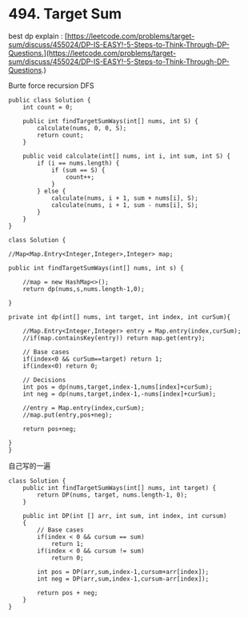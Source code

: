 # 494. Target Sum

best dp explain  : [https://leetcode.com/problems/target-sum/discuss/455024/DP-IS-EASY!-5-Steps-to-Think-Through-DP-Questions.](https://leetcode.com/problems/target-sum/discuss/455024/DP-IS-EASY!-5-Steps-to-Think-Through-DP-Questions.)



Burte force recursion DFS

```
public class Solution {
    int count = 0;
    
    public int findTargetSumWays(int[] nums, int S) {
        calculate(nums, 0, 0, S);
        return count;
    }
    
    public void calculate(int[] nums, int i, int sum, int S) {
        if (i == nums.length) {
            if (sum == S) {
                count++;
            }
        } else {
            calculate(nums, i + 1, sum + nums[i], S);
            calculate(nums, i + 1, sum - nums[i], S);
        }
    }
}
```



```
class Solution {

//Map<Map.Entry<Integer,Integer>,Integer> map;

public int findTargetSumWays(int[] nums, int s) {
    
    //map = new HashMap<>();
    return dp(nums,s,nums.length-1,0);
       
}
 
private int dp(int[] nums, int target, int index, int curSum){
    
    //Map.Entry<Integer,Integer> entry = Map.entry(index,curSum);
    //if(map.containsKey(entry)) return map.get(entry);
    
    // Base cases 
    if(index<0 && curSum==target) return 1;
    if(index<0) return 0;
    
    // Decisions
    int pos = dp(nums,target,index-1,nums[index]+curSum);
    int neg = dp(nums,target,index-1,-nums[index]+curSum);
    
    //entry = Map.entry(index,curSum);
    //map.put(entry,pos+neg);
    
    return pos+neg;
    
}
}
```



自己写的一遍

```
class Solution {
    public int findTargetSumWays(int[] nums, int target) {
        return DP(nums, target, nums.length-1, 0);
    }
    
    public int DP(int [] arr, int sum, int index, int cursum)
    {
        // Base cases
        if(index < 0 && cursum == sum)
            return 1;
        if(index < 0 && cursum != sum)
            return 0;
        
        int pos = DP(arr,sum,index-1,cursum+arr[index]);
        int neg = DP(arr,sum,index-1,cursum-arr[index]);
        
        return pos + neg;
    }
}
```
